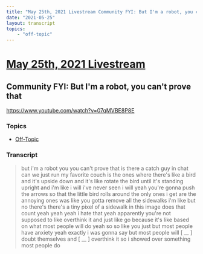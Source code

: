 ```yaml
---
title: "May 25th, 2021 Livestream Community FYI: But I'm a robot, you can't prove that"
date: "2021-05-25"
layout: transcript
topics:
    - "off-topic"
---
```

# [May 25th, 2021 Livestream](../2021-05-25.md)
## Community FYI: But I'm a robot, you can't prove that
https://www.youtube.com/watch?v=07qMVBE8P8E

### Topics
* [Off-Topic](../topics/off-topic.md)

### Transcript

> but i'm a robot you you can't prove that is there a catch guy in chat can we just run my favorite couch is the ones where there's like a bird and it's upside down and it's like rotate the bird until it's standing upright and i'm like i will i've never seen i will yeah you're gonna push the arrows so that the little bird rolls around the only ones i get are the annoying ones was like you gotta remove all the sidewalks i'm like but no there's there's a tiny pixel of a sidewalk in this image does that count yeah yeah yeah i hate that yeah apparently you're not supposed to like overthink it and just like go because it's like based on what most people will do yeah so so like you just but most people have anxiety yeah exactly i was gonna say but most people will [ __ ] doubt themselves and [ __ ] overthink it so i showed over something most people do
